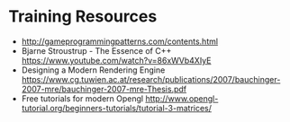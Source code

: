 # Training Resources
- http://gameprogrammingpatterns.com/contents.html
- Bjarne Stroustrup - The Essence of C++ https://www.youtube.com/watch?v=86xWVb4XIyE
- Designing a Modern Rendering Engine https://www.cg.tuwien.ac.at/research/publications/2007/bauchinger-2007-mre/bauchinger-2007-mre-Thesis.pdf
- Free tutorials for modern Opengl http://www.opengl-tutorial.org/beginners-tutorials/tutorial-3-matrices/
